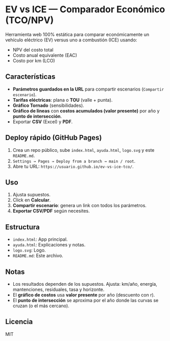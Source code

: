 # EV vs ICE — Comparador Económico (TCO/NPV)

Herramienta web 100% estática para comparar económicamente un vehículo eléctrico (EV) versus uno a combustión (ICE) usando:
- NPV del costo total
- Costo anual equivalente (EAC)
- Costo por km (LCO)

## Características
- **Parámetros guardados en la URL** para compartir escenarios (`Compartir escenario`).
- **Tarifas eléctricas**: plana o **TOU** (valle + punta).
- **Gráfico Tornado** (sensibilidades).
- **Gráfico de líneas** con **costos acumulados (valor presente)** por año y **punto de intersección**.
- Exportar **CSV** (Excel) y **PDF**.

## Deploy rápido (GitHub Pages)
1. Crea un repo público, sube `index.html`, `ayuda.html`, `logo.svg` y este `README.md`.
2. `Settings → Pages → Deploy from a branch → main / root`.
3. Abre tu URL: `https://usuario.github.io/ev-vs-ice-tco/`.

## Uso
1. Ajusta supuestos.
2. Click en **Calcular**.
3. **Compartir escenario**: genera un link con todos los parámetros.
4. **Exportar CSV/PDF** según necesites.

## Estructura
- `index.html`: App principal.
- `ayuda.html`: Explicaciones y notas.
- `logo.svg`: Logo.
- `README.md`: Este archivo.

## Notas
- Los resultados dependen de los supuestos. Ajusta: km/año, energía, mantenciones, residuales, tasa y horizonte.
- El **gráfico de costos** usa **valor presente** por año (descuento con r).
- El **punto de intersección** se aproxima por el año donde las curvas se cruzan (o el más cercano).

## Licencia
MIT
